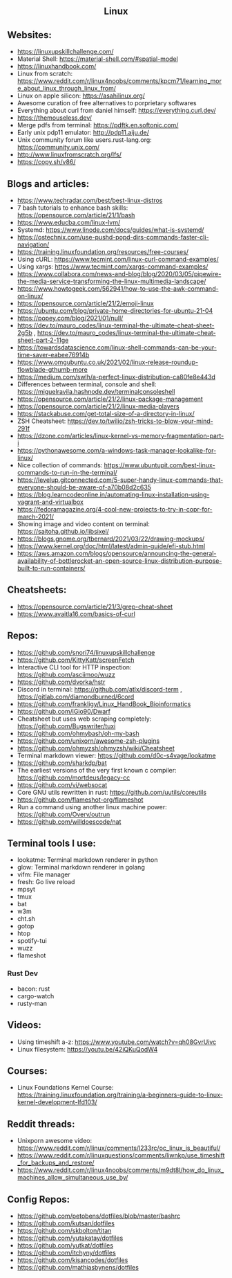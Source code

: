 <h2 align="center">Linux</h2>

## Websites:

- https://linuxupskillchallenge.com/
- Material Shell: https://material-shell.com/#spatial-model
- https://linuxhandbook.com/
- Linux from scratch: https://www.reddit.com/r/linux4noobs/comments/kpcm71/learning_more_about_linux_through_linux_from/
- Linux on apple silicon: https://asahilinux.org/
- Awesome curation of free alternatives to porprietary softwares
- Everything about curl from daniel himself: https://everything.curl.dev/
- https://themouseless.dev/
- Merge pdfs from terminal: https://pdftk.en.softonic.com/
- Early unix pdp11 emulator: http://pdp11.aiju.de/
- Unix community forum like users.rust-lang.org: https://community.unix.com/
- http://www.linuxfromscratch.org/lfs/
- https://copy.sh/v86/

## Blogs and articles:

- https://www.techradar.com/best/best-linux-distros
- 7 bash tutorials to enhance bash skills: https://opensource.com/article/21/1/bash
- https://www.educba.com/linux-lvm/
- Systemd: https://www.linode.com/docs/guides/what-is-systemd/
- https://ostechnix.com/use-pushd-popd-dirs-commands-faster-cli-navigation/
- https://training.linuxfoundation.org/resources/free-courses/
- Using cURL: https://www.tecmint.com/linux-curl-command-examples/
- Using xargs: https://www.tecmint.com/xargs-command-examples/
- https://www.collabora.com/news-and-blog/blog/2020/03/05/pipewire-the-media-service-transforming-the-linux-multimedia-landscape/
- https://www.howtogeek.com/562941/how-to-use-the-awk-command-on-linux/
- https://opensource.com/article/21/2/emoji-linux
- https://ubuntu.com/blog/private-home-directories-for-ubuntu-21-04
- https://popey.com/blog/2021/01/null/
- https://dev.to/mauro_codes/linux-terminal-the-ultimate-cheat-sheet-2g5b , https://dev.to/mauro_codes/linux-terminal-the-ultimate-cheat-sheet-part-2-11ge
- https://towardsdatascience.com/linux-shell-commands-can-be-your-time-saver-eabee76914b
- https://www.omgubuntu.co.uk/2021/02/linux-release-roundup-flowblade-gthumb-more
- https://medium.com/swlh/a-perfect-linux-distribution-ca80fe8e443d
- Differences between terminal, console and shell: https://miguelravila.hashnode.dev/terminalconsoleshell
- https://opensource.com/article/21/2/linux-package-management
- https://opensource.com/article/21/2/linux-media-players
- https://stackabuse.com/get-total-size-of-a-directory-in-linux/
- ZSH Cheatsheet: https://dev.to/twilio/zsh-tricks-to-blow-your-mind-291f
- https://dzone.com/articles/linux-kernel-vs-memory-fragmentation-part-i
- https://pythonawesome.com/a-windows-task-manager-lookalike-for-linux/
- Nice collection of commands: https://www.ubuntupit.com/best-linux-commands-to-run-in-the-terminal/
- https://levelup.gitconnected.com/5-super-handy-linux-commands-that-everyone-should-be-aware-of-a70b08d2c635
- https://blog.learncodeonline.in/automating-linux-installation-using-vagrant-and-virtualbox
- https://fedoramagazine.org/4-cool-new-projects-to-try-in-copr-for-march-2021/
- Showing image and video content on terminal: https://saitoha.github.io/libsixel/
- https://blogs.gnome.org/tbernard/2021/03/22/drawing-mockups/
- https://www.kernel.org/doc/html/latest/admin-guide/efi-stub.html
- https://aws.amazon.com/blogs/opensource/announcing-the-general-availability-of-bottlerocket-an-open-source-linux-distribution-purpose-built-to-run-containers/

## Cheatsheets:

- https://opensource.com/article/21/3/grep-cheat-sheet
- https://www.avaitla16.com/basics-of-curl

## Repos:

- https://github.com/snori74/linuxupskillchallenge
- https://github.com/KittyKatt/screenFetch
- Interactive CLI tool for HTTP inspection: https://github.com/asciimoo/wuzz
- https://github.com/dvorka/hstr
- Discord in terminal: https://github.com/atlx/discord-term , https://gitlab.com/diamondburned/6cord
- https://github.com/frankligy/Linux_HandBook_Bioinformatics
- https://github.com/iGio90/Dwarf
- Cheatsheet but uses web scraping completely: https://github.com/Bugswriter/tuxi
- https://github.com/ohmybash/oh-my-bash
- https://github.com/unixorn/awesome-zsh-plugins
- https://github.com/ohmyzsh/ohmyzsh/wiki/Cheatsheet
- Terminal markdown viewer: https://github.com/d0c-s4vage/lookatme
- https://github.com/sharkdp/bat
- The earliest versions of the very first known c compiler: https://github.com/mortdeus/legacy-cc
- https://github.com/vi/websocat
- Core GNU utils rewritten in rust: https://github.com/uutils/coreutils
- https://github.com/flameshot-org/flameshot
- Run a command using another linux machine power: https://github.com/Overv/outrun
- https://github.com/willdoescode/nat

## Terminal tools I use:

- lookatme: Terminal markdown renderer in python
- glow: Terminal markdown renderer in golang
- vifm: File manager
- fresh: Go live reload
- mpsyt
- tmux
- bat
- w3m
- cht.sh
- gotop
- htop
- spotify-tui
- wuzz
- flameshot

### Rust Dev

- bacon: rust
- cargo-watch
- rusty-man

## Videos:

- Using timeshift a-z: https://www.youtube.com/watch?v=qh08GvrUivc
- Linux filesystem: https://youtu.be/42iQKuQodW4

## Courses:

- Linux Foundations Kernel Course: https://training.linuxfoundation.org/training/a-beginners-guide-to-linux-kernel-development-lfd103/

## Reddit threads:

- Unixporn awesome video: https://www.reddit.com/r/linux/comments/l233rc/oc_linux_is_beautiful/
- https://www.reddit.com/r/linuxquestions/comments/liwnkp/use_timeshift_for_backups_and_restore/
- https://www.reddit.com/r/linux4noobs/comments/m9dt8l/how_do_linux_machines_allow_simultaneous_use_by/

## Config Repos:

- https://github.com/petobens/dotfiles/blob/master/bashrc
- https://github.com/kutsan/dotfiles
- https://github.com/skbolton/titan
- https://github.com/yutakatay/dotfiles
- https://github.com/yutkat/dotfiles
- https://github.com/itchyny/dotfiles
- https://github.com/kisancodes/dotfiles
- https://github.com/mathiasbynens/dotfiles

